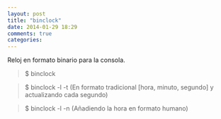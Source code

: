 ```yaml
---
layout: post
title: "binclock"
date: 2014-01-29 18:29
comments: true
categories: 
---
```

Reloj en formato binario para la consola.

>$ binclock

>$ binclock -l -t (En formato tradicional [hora, minuto, segundo] y actualizando cada segundo)

>$ binclock -l -n (Añadiendo la hora en formato humano)

